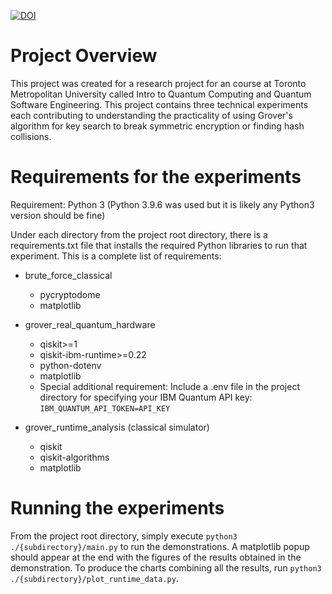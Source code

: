 [![DOI](https://zenodo.org/badge/DOI/10.5281/zenodo.15108800.svg)](https://doi.org/10.5281/zenodo.15108800)

# Project Overview

This project was created for a research project for an course at Toronto Metropolitan University called Intro to Quantum Computing and Quantum Software Engineering. 
This project contains three technical experiments each contributing to understanding the practicality of using Grover's algorithm for key search to break symmetric encryption or finding hash collisions.

# Requirements for the experiments

Requirement: Python 3 (Python 3.9.6 was used but it is likely any Python3 version should be fine)

Under each directory from the project root directory, there is a requirements.txt file that installs the required Python libraries to run that experiment.
This is a complete list of requirements:

- brute_force_classical
  - pycryptodome
  - matplotlib
 
- grover_real_quantum_hardware
  - qiskit>=1
  - qiskit-ibm-runtime>=0.22
  - python-dotenv
  - matplotlib
  * Special additional requirement: Include a .env file in the project directory for specifying your IBM Quantum API key: `IBM_QUANTUM_API_TOKEN=API_KEY`
 
- grover_runtime_analysis (classical simulator)
  - qiskit
  - qiskit-algorithms
  - matplotlib
 
# Running the experiments

From the project root directory, simply execute `python3 ./{subdirectory}/main.py` to run the demonstrations. A matplotlib popup should appear at the end with the figures of the results obtained in the demonstration.
To produce the charts combining all the results, run `python3 ./{subdirectory}/plot_runtime_data.py`.
 
